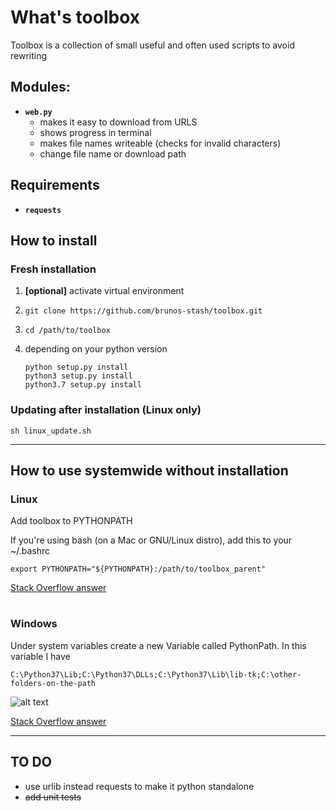 # What's toolbox
Toolbox is a collection of small useful and often used scripts to avoid rewriting 
## Modules:
- **`web.py`**
    - makes it easy to download from URLS
    - shows progress in terminal
    - makes file names writeable (checks for invalid characters)
    - change file name or download path

## Requirements
- **`requests`**

## How to install

### Fresh installation
1. **[optional]** activate virtual environment

2.  `git clone https://github.com/brunos-stash/toolbox.git`

3.  `cd /path/to/toolbox`

4.  depending on your python version

        python setup.py install
        python3 setup.py install
        python3.7 setup.py install


### Updating after installation (Linux only)

    sh linux_update.sh
---
## How to use systemwide without installation

### **Linux**
Add toolbox to PYTHONPATH

If you're using bash (on a Mac or GNU/Linux distro), add this to your ~/.bashrc

    export PYTHONPATH="${PYTHONPATH}:/path/to/toolbox_parent"

[Stack Overflow answer](https://stackoverflow.com/questions/3402168/permanently-add-a-directory-to-pythonpath)
#
### **Windows**

Under system variables create a new Variable called PythonPath. In this variable I have 

    C:\Python37\Lib;C:\Python37\DLLs;C:\Python37\Lib\lib-tk;C:\other-folders-on-the-path

![alt text](https://i.stack.imgur.com/ZGp36.png "Logo Title Text 1")

[Stack Overflow answer](https://stackoverflow.com/questions/3701646/how-to-add-to-the-pythonpath-in-windows-so-it-finds-my-modules-packages)

---
## TO DO
- use urlib instead requests to make it python standalone
- ~~add unit tests~~